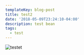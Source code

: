 ```yaml
---
templateKey: blog-post
title: test2
date: '2018-05-09T23:24:10-04:00'
description: test bean
tags:
  - test
---
```

![testet](/img/products-grid1.jpg)
